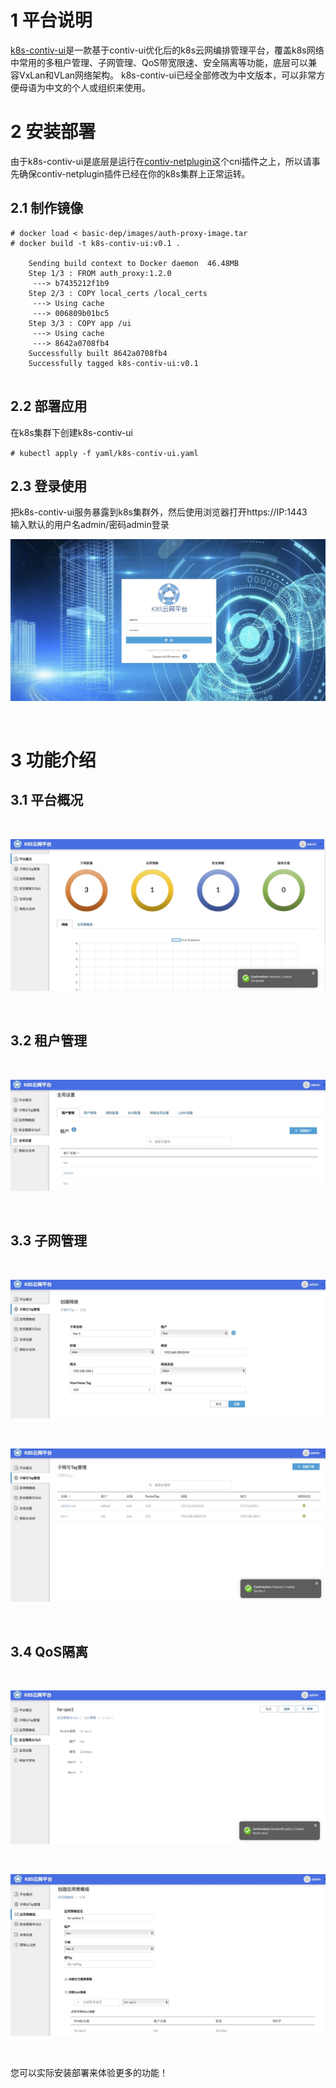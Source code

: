 # 1  平台说明
<a href="https://github.com/cloudnativer/k8s-contiv-ui">k8s-contiv-ui</a>是一款基于contiv-ui优化后的k8s云网编排管理平台，覆盖k8s网络中常用的多租户管理、子网管理、QoS带宽限速、安全隔离等功能，底层可以兼容VxLan和VLan网络架构。
k8s-contiv-ui已经全部修改为中文版本，可以非常方便母语为中文的个人或组织来使用。


# 2  安装部署
由于k8s-contiv-ui是底层是运行在<a href="https://github.com/contiv/netplugin">contiv-netplugin</a>这个cni插件之上，所以请事先确保contiv-netplugin插件已经在你的k8s集群上正常运转。

## 2.1  制作镜像

```
# docker load < basic-dep/images/auth-proxy-image.tar
# docker build -t k8s-contiv-ui:v0.1 . 

    Sending build context to Docker daemon  46.48MB
    Step 1/3 : FROM auth_proxy:1.2.0
     ---> b7435212f1b9
    Step 2/3 : COPY local_certs /local_certs
     ---> Using cache
     ---> 006809b01bc5
    Step 3/3 : COPY app /ui
     ---> Using cache
     ---> 8642a0708fb4
    Successfully built 8642a0708fb4
    Successfully tagged k8s-contiv-ui:v0.1
    
```

## 2.2  部署应用

在k8s集群下创建k8s-contiv-ui

` # kubectl apply -f yaml/k8s-contiv-ui.yaml `

## 2.3  登录使用

把k8s-contiv-ui服务暴露到k8s集群外，然后使用浏览器打开https://IP:1443
<br>
输入默认的用户名admin/密码admin登录
<br>

![k8s-contiv-ui](docs/images/readme-6.jpg)

<br>


# 3  功能介绍

## 3.1  平台概况

<br>

![k8s-contiv-ui](docs/images/readme-7.jpg)

<br>

## 3.2  租户管理

<br>

![k8s-contiv-ui](docs/images/readme-1.jpg)

<br>

## 3.3  子网管理

<br>

![k8s-contiv-ui](docs/images/readme-2.jpg)

<br>

![k8s-contiv-ui](docs/images/readme-3.jpg)

<br>

## 3.4  QoS隔离

<br>

![k8s-contiv-ui](docs/images/readme-4.jpg)

<br>

![k8s-contiv-ui](docs/images/readme-5.jpg)

<br>

您可以实际安装部署来体验更多的功能！


<br>

<br>



